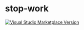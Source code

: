 # stop-work

<a href="https://marketplace.visualstudio.com/items?itemName=blairyue.stop-work" target="__blank"><img src="https://img.shields.io/visual-studio-marketplace/v/stop-work.svg?color=blue&amp;label=VS%20Code%20Marketplace&logo=visual-studio-code" alt="Visual Studio Marketplace Version" /></a>
